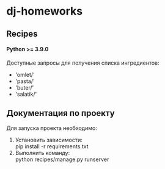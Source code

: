 # dj-homeworks
## Recipes

#### Python >= 3.9.0

Доступные запросы для получения списка ингредиентов:
- 'omlet/'
- 'pasta/'
- 'buter/'
- 'salatik/'

## Документация по проекту
Для запуска проекта необходимо:

1. Установить зависимости:\
    pip install -r requirements.txt
2. Выполнить команду:\
python recipes/manage.py runserver
